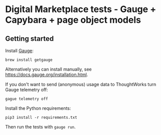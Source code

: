 # Digital Marketplace tests - Gauge + Capybara + page object models

## Getting started

Install [Gauge][gauge]:

    brew install getgauge

Alternatively you can install manually, see https://docs.gauge.org/installation.html.

If you don't want to send (anonymous) usage data to ThoughtWorks turn Gauge telemetry off:

    gague telemetry off

Install the Python requirements:

    pip3 install -r requirements.txt

Then run the tests with `gauge run`.

[gauge]: https://gauge.org/
